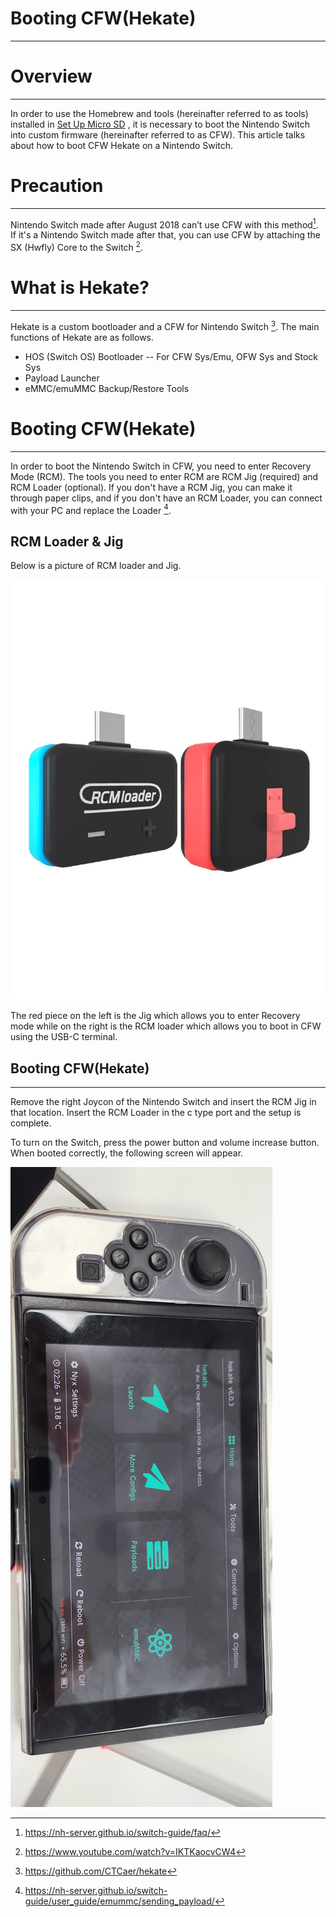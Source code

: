 # Booting CFW(Hekate)

---

# Overview

---

In order to use the Homebrew and tools (hereinafter referred to as tools) installed in [Set Up Micro SD](../Set_Up_MicroSD/README.md) , it is necessary to boot the Nintendo Switch into custom firmware (hereinafter referred to as CFW). This article talks about how to boot CFW Hekate on a Nintendo Switch.

# Precaution

---

Nintendo Switch made after August 2018 can’t use CFW with this method[^1]. If it's a Nintendo Switch made after that, you can use CFW by attaching the SX (Hwfly) Core to the Switch [^2].

# What is Hekate?

---

Hekate is a custom bootloader and a CFW for Nintendo Switch [^3]. The main functions of Hekate are as follows.

- HOS (Switch OS) Bootloader -- For CFW Sys/Emu, OFW Sys and Stock Sys
- Payload Launcher
- eMMC/emuMMC Backup/Restore Tools

# **Booting CFW(Hekate)**

---

In order to boot the Nintendo Switch in CFW, you need to enter Recovery Mode (RCM). The tools you need to enter RCM are RCM Jig (required) and RCM Loader (optional). If you don't have a RCM Jig, you can make it through paper clips, and if you don't have an RCM Loader, you can connect with your PC and replace the Loader [^4].

## RCM Loader & Jig

Below is a picture of RCM loader and Jig.

![RCM_Loader_and_Jig](img/RCM_Loader_and_Jig.png)

The red piece on the left is the Jig which allows you to enter Recovery mode while on the right is the RCM loader which allows you to boot in CFW using the USB-C terminal.

## Booting CFW(Hekate)

---

Remove the right Joycon of the Nintendo Switch and insert the RCM Jig in that location. Insert the RCM Loader in the c type port and the setup is complete. 

To turn on the Switch, press the power button and volume increase button. When booted correctly, the following screen will appear.

![Hekate](img/Hekate.jpeg)

[^1]: https://nh-server.github.io/switch-guide/faq/
[^2]: https://www.youtube.com/watch?v=IKTKaocvCW4
[^3]: https://github.com/CTCaer/hekate
[^4]: https://nh-server.github.io/switch-guide/user_guide/emummc/sending_payload/

